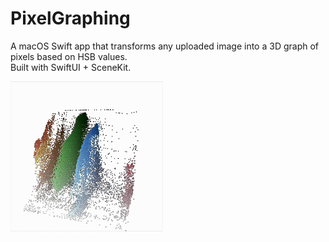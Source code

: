 # PixelGraphing
A macOS Swift app that transforms any uploaded image into a 3D graph of pixels based on HSB values.  
Built with SwiftUI + SceneKit.


![Pixel Graph Animation](PixelGraphDemo.gif)
